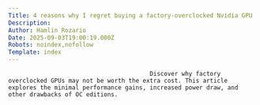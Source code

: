 ```yaml
---
Title: 4 reasons why I regret buying a factory-overclocked Nvidia GPU
Description: 
Author: Hamlin Rozario
Date: 2025-09-03T19:00:19.000Z
Robots: noindex,nofollow
Template: index
---
```


                                            Discover why factory overclocked GPUs may not be worth the extra cost. This article explores the minimal performance gains, increased power draw, and other drawbacks of OC editions.
                                        